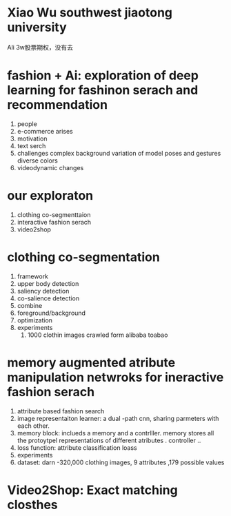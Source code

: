 # Xiao Wu southwest jiaotong university
Ali 3w股票期权，没有去

# fashion + Ai: exploration of deep learning for fashinon serach and recommendation

1. people
2. e-commerce arises
3. motivation
4. text serch
5. challenges
complex background
variation of model poses and gestures
diverse colors
6. videodynamic changes
# our exploraton
1. clothing co-segmenttaion
2. interactive fashion serach
3. video2shop

# clothing co-segmentation

1. framework
2. upper body detection
3. saliency detection
4. co-salience detection
5. combine
6. foreground/background
7. optimization
8. experiments
    1. 1000 clothin images crawled form alibaba toabao

# memory augmented atribute manipulation netwroks for ineractive fashion serach

1. attribute based fashion search
2. image representaiton learner: a dual -path cnn, sharing parmeters with each other.
3. memory block: inclueds a memory and a contrlller. memory stores all the protoytpel representations of different atributes . controller ..
4. loss function: attribute classification loass
5. experiments
6. dataset: darn -320,000 clothing images, 9 attributes ,179 possible values

# Video2Shop: Exact matching closthes